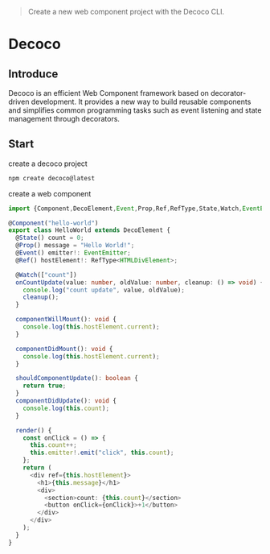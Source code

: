 > Create a new web component project with the Decoco CLI.
> 
# Decoco

## Introduce

Decoco is an efficient Web Component framework based on decorator-driven development. It provides a new way to build reusable components and simplifies common programming tasks such as event listening and state management through decorators.

## Start

create a decoco project

```bash
npm create decoco@latest
```

create a web component

```typescript jsx
import {Component,DecoElement,Event,Prop,Ref,RefType,State,Watch,EventEmitter,} from "@decoco/core";

@Component("hello-world")
export class HelloWorld extends DecoElement {
  @State() count = 0;
  @Prop() message = "Hello World!";
  @Event() emitter!: EventEmitter;
  @Ref() hostElement!: RefType<HTMLDivElement>;

  @Watch(["count"])
  onCountUpdate(value: number, oldValue: number, cleanup: () => void) {
    console.log("count update", value, oldValue);
    cleanup();
  }

  componentWillMount(): void {
    console.log(this.hostElement.current);
  }

  componentDidMount(): void {
    console.log(this.hostElement.current);
  }

  shouldComponentUpdate(): boolean {
    return true;
  }
  componentDidUpdate(): void {
    console.log(this.count);
  }

  render() {
    const onClick = () => {
      this.count++;
      this.emitter!.emit("click", this.count);
    };
    return (
      <div ref={this.hostElement}>
        <h1>{this.message}</h1>
        <div>
          <section>count: {this.count}</section>
          <button onClick={onClick}>+1</button>
        </div>
      </div>
    );
  }
}
```